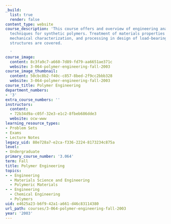 ```yaml
---
_build:
  list: true
  render: false
content_type: website
course_description: 'This course offers and overview of engineering analysis and design
  techniques for synthetic polymers. Treatment of materials properties selection,
  mechanical characterization, and processing in design of load-bearing and environment-compatible
  structures are covered.

  '
course_image:
  content: 8c3fa9c7-a660-7d89-fd79-aa6651ae371c
  website: 3-064-polymer-engineering-fall-2003
course_image_thumbnail:
  content: 50cbc8b2-f40c-c857-8bed-2f9cc2bbb328
  website: 3-064-polymer-engineering-fall-2003
course_title: Polymer Engineering
department_numbers:
- '3'
extra_course_numbers: ''
instructors:
  content:
  - 72b34d9a-c05f-32e3-e1c2-8fbeb686dde3
  website: ocw-www
learning_resource_types:
- Problem Sets
- Exams
- Lecture Notes
legacy_uid: 88e728a7-e2ca-f336-2224-8173234c875a
level:
- Undergraduate
primary_course_number: '3.064'
term: Fall
title: Polymer Engineering
topics:
- - Engineering
  - Materials Science and Engineering
  - Polymeric Materials
- - Engineering
  - Chemical Engineering
  - Polymers
uid: e4625a23-b6f9-42a1-a661-d46c83114380
url_path: courses/3-064-polymer-engineering-fall-2003
year: '2003'
---
```

